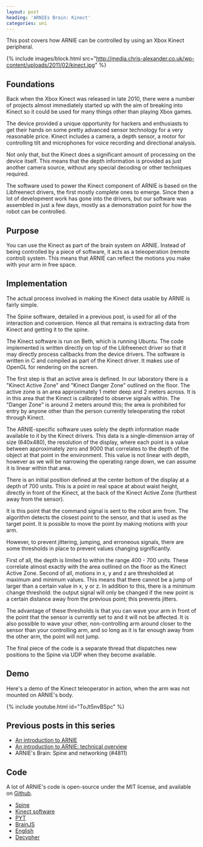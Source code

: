 ```yaml
---
layout: post
heading: 'ARNIEs Brain: Kinect'
categories: uni
---
```


This post covers how ARNIE can be controlled by using an Xbox Kinect peripheral.

{% include images/block.html src="http://media.chris-alexander.co.uk/wp-content/uploads/2011/02/kinect.jpg" %}

## Foundations

Back when the Xbox Kinect was released in late 2010, there were a number of projects almost immediately started up with the aim of breaking into Kinect so it could be used for many things other than playing Xbox games.

The device provided a unique opportunity for hackers and enthusiasts to get their hands on some pretty advanced sensor technology for a very reasonable price. Kinect includes a camera, a depth sensor, a motor for controlling tilt and microphones for voice recording and directional analysis.

Not only that, but the Kinect does a significant amount of processing on the device itself. This means that the depth information is provided as just another camera source, without any special decoding or other techniques required.

The software used to power the Kinect component of ARNIE is based on the Libfreenect drivers, the first mostly complete ones to emerge. Since then a lot of development work has gone into the drivers, but our software was assembled in just a few days, mostly as a demonstration point for how the robot can be controlled.

## Purpose

You can use the Kinect as part of the brain system on ARNIE. Instead of being controlled by a piece of software, it acts as a teleoperation (remote control) system. This means that ARNIE can reflect the motions you make with your arm in free space.

## Implementation

The actual process involved in making the Kinect data usable by ARNIE is fairly simple.

The Spine software, detailed in a previous post, is used for all of the interaction and conversion. Hence all that remains is extracting data from Kinect and getting it to the spine.

The Kinect software is run on Beth, which is running Ubuntu. The code implemented is written directly on top of the Libfreenect driver so that it may directly process callbacks from the device drivers. The software is written in C and compiled as part of the Kinect driver. It makes use of OpenGL for rendering on the screen.

The first step is that an active area is defined. In our laboratory there is a "Kinect Active Zone" and "Kinect Danger Zone" outlined on the floor. The active zone is an area approximately 1 meter deep and 2 meters across. It is in this area that the Kinect is calibrated to observe signals within. The "Danger Zone" is around 2 meters around this; the area is prohibited for entry by anyone other than the person currently teleoperating the robot through Kinect.

The ARNIE-specific software uses solely the depth information made available to it by the Kinect drivers. This data is a single-dimension array of size (640x480), the resolution of the display, where each point is a value between approximately zero and 9000 that correlates to the depth of the object at that point in the environment. This value is not linear with depth, however as we will be narrowing the operating range down, we can assume it is linear within that area.

There is an initial position defined at the center bottom of the display at a depth of 700 units. This is a point in real space at about waist height, directly in front of the Kinect, at the back of the Kinect Active Zone (furthest away from the sensor).

It is this point that the command signal is sent to the robot arm from. The algorithm detects the closest point to the sensor, and that is used as the target point. It is possible to move the point by making motions with your arm.

However, to prevent jittering, jumping, and erroneous signals, there are some thresholds in place to prevent values changing significantly.

First of all, the depth is limited to within the range 400 - 700 units. These correlate almost exactly with the area outlined on the floor as the Kinect Active Zone. Second of all, motions in x, y and z are thresholded at maximum and minimum values. This means that there cannot be a jump of larger than a certain value in x, y or z. In addition to this, there is a minimum change threshold: the output signal will only be changed if the new point is a certain distance away from the previous point; this prevents jitters.

The advantage of these thresholds is that you can wave your arm in front of the point that the sensor is currently set to and it will not be affected. It is also possible to wave your other, non-controlling arm around closer to the sensor than your controlling arm, and so long as it is far enough away from the other arm, the point will not jump.

The final piece of the code is a separate thread that dispatches new positions to the Spine via UDP when they become available.

## Demo

Here's a demo of the Kinect teleoperator in action, when the arm was not mounted on ARNIE's body.

{% include youtube.html id="ToJt5nvBSpc" %}

## Previous posts in this series

* [An introduction to ARNIE](/on-engineering/uni/an-introduction-to-arnie/)
* [An introduction to ARNIE: technical overview](/on-engineering/uni/an-introduction-to-arnie-technical-overview/)
* ARNIE's Brain: Spine and networking (#4811)

## Code

A lot of ARNIE's code is open-source under the MIT license, and available on [Github](https://github.com/arnie-robot).

* [Spine](https://github.com/arnie-robot/Spine)
* [Kinect software](https://github.com/chrisalexander/libfreenect)
* [PYT](https://github.com/arnie-robot/PYT)
* [BrainJS](https://github.com/arnie-robot/BrainJS)
* [English](https://github.com/arnie-robot/English)
* [Decypher](https://github.com/arnie-robot/Decypher)

 
